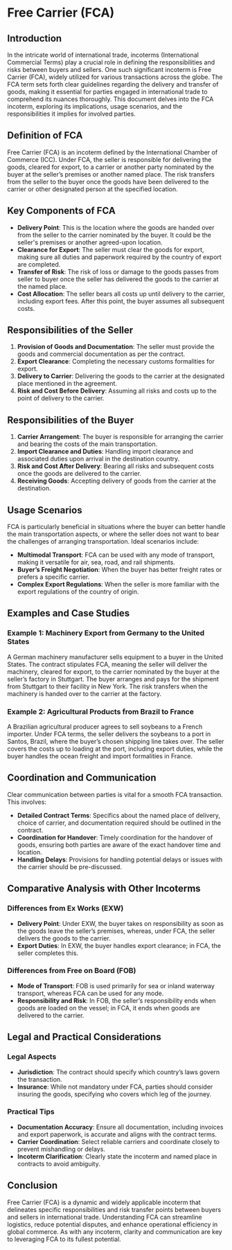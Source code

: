 # Free Carrier (FCA)

## Introduction

In the intricate world of international trade, incoterms (International Commercial Terms) play a crucial role in defining the responsibilities and risks between buyers and sellers. One such significant incoterm is Free Carrier (FCA), widely utilized for various transactions across the globe. The FCA term sets forth clear guidelines regarding the delivery and transfer of goods, making it essential for parties engaged in international trade to comprehend its nuances thoroughly. This document delves into the FCA incoterm, exploring its implications, usage scenarios, and the responsibilities it implies for involved parties.

## Definition of FCA

Free Carrier (FCA) is an incoterm defined by the International Chamber of Commerce (ICC). Under FCA, the seller is responsible for delivering the goods, cleared for export, to a carrier or another party nominated by the buyer at the seller’s premises or another named place. The risk transfers from the seller to the buyer once the goods have been delivered to the carrier or other designated person at the specified location.

## Key Components of FCA

- **Delivery Point**: This is the location where the goods are handed over from the seller to the carrier nominated by the buyer. It could be the seller's premises or another agreed-upon location.
- **Clearance for Export**: The seller must clear the goods for export, making sure all duties and paperwork required by the country of export are completed.
- **Transfer of Risk**: The risk of loss or damage to the goods passes from seller to buyer once the seller has delivered the goods to the carrier at the named place.
- **Cost Allocation**: The seller bears all costs up until delivery to the carrier, including export fees. After this point, the buyer assumes all subsequent costs.

## Responsibilities of the Seller

1. **Provision of Goods and Documentation**: The seller must provide the goods and commercial documentation as per the contract.
2. **Export Clearance**: Completing the necessary customs formalities for export.
3. **Delivery to Carrier**: Delivering the goods to the carrier at the designated place mentioned in the agreement.
4. **Risk and Cost Before Delivery**: Assuming all risks and costs up to the point of delivery to the carrier.

## Responsibilities of the Buyer

1. **Carrier Arrangement**: The buyer is responsible for arranging the carrier and bearing the costs of the main transportation.
2. **Import Clearance and Duties**: Handling import clearance and associated duties upon arrival in the destination country.
3. **Risk and Cost After Delivery**: Bearing all risks and subsequent costs once the goods are delivered to the carrier.
4. **Receiving Goods**: Accepting delivery of goods from the carrier at the destination.

## Usage Scenarios

FCA is particularly beneficial in situations where the buyer can better handle the main transportation aspects, or where the seller does not want to bear the challenges of arranging transportation. Ideal scenarios include:

- **Multimodal Transport**: FCA can be used with any mode of transport, making it versatile for air, sea, road, and rail shipments.
- **Buyer’s Freight Negotiation**: When the buyer has better freight rates or prefers a specific carrier.
- **Complex Export Regulations**: When the seller is more familiar with the export regulations of the country of origin.

## Examples and Case Studies

### Example 1: Machinery Export from Germany to the United States

A German machinery manufacturer sells equipment to a buyer in the United States. The contract stipulates FCA, meaning the seller will deliver the machinery, cleared for export, to the carrier nominated by the buyer at the seller’s factory in Stuttgart. The buyer arranges and pays for the shipment from Stuttgart to their facility in New York. The risk transfers when the machinery is handed over to the carrier at the factory.

### Example 2: Agricultural Products from Brazil to France

A Brazilian agricultural producer agrees to sell soybeans to a French importer. Under FCA terms, the seller delivers the soybeans to a port in Santos, Brazil, where the buyer’s chosen shipping line takes over. The seller covers the costs up to loading at the port, including export duties, while the buyer handles the ocean freight and import formalities in France.

## Coordination and Communication

Clear communication between parties is vital for a smooth FCA transaction. This involves:

- **Detailed Contract Terms**: Specifics about the named place of delivery, choice of carrier, and documentation required should be outlined in the contract.
- **Coordination for Handover**: Timely coordination for the handover of goods, ensuring both parties are aware of the exact handover time and location.
- **Handling Delays**: Provisions for handling potential delays or issues with the carrier should be pre-discussed.

## Comparative Analysis with Other Incoterms

### Differences from Ex Works (EXW)

- **Delivery Point**: Under EXW, the buyer takes on responsibility as soon as the goods leave the seller’s premises, whereas, under FCA, the seller delivers the goods to the carrier.
- **Export Duties**: In EXW, the buyer handles export clearance; in FCA, the seller completes this.

### Differences from Free on Board (FOB)

- **Mode of Transport**: FOB is used primarily for sea or inland waterway transport, whereas FCA can be used for any mode.
- **Responsibility and Risk**: In FOB, the seller’s responsibility ends when goods are loaded on the vessel; in FCA, it ends when goods are delivered to the carrier.

## Legal and Practical Considerations

### Legal Aspects

- **Jurisdiction**: The contract should specify which country’s laws govern the transaction.
- **Insurance**: While not mandatory under FCA, parties should consider insuring the goods, specifying who covers which leg of the journey.

### Practical Tips

- **Documentation Accuracy**: Ensure all documentation, including invoices and export paperwork, is accurate and aligns with the contract terms.
- **Carrier Coordination**: Select reliable carriers and coordinate closely to prevent mishandling or delays.
- **Incoterm Clarification**: Clearly state the incoterm and named place in contracts to avoid ambiguity.

## Conclusion

Free Carrier (FCA) is a dynamic and widely applicable incoterm that delineates specific responsibilities and risk transfer points between buyers and sellers in international trade. Understanding FCA can streamline logistics, reduce potential disputes, and enhance operational efficiency in global commerce. As with any incoterm, clarity and communication are key to leveraging FCA to its fullest potential.
